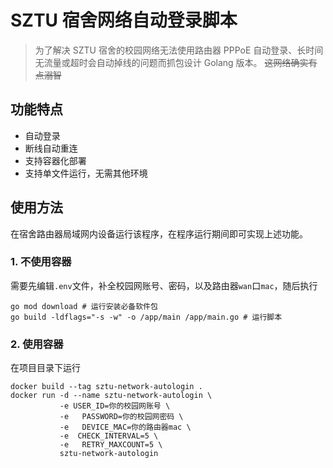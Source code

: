 # SZTU 宿舍网络自动登录脚本

> 为了解决 SZTU 宿舍的校园网络无法使用路由器 PPPoE 自动登录、长时间无流量或超时会自动掉线的问题而抓包设计 Golang 版本。
> ~~这网络确实有点溺智~~

## 功能特点

- 自动登录
- 断线自动重连
- 支持容器化部署
- 支持单文件运行，无需其他环境

## 使用方法

在宿舍路由器局域网内设备运行该程序，在程序运行期间即可实现上述功能。

### 1. 不使用容器

需要先编辑`.env`文件，补全校园网账号、密码，以及路由器`wan`口`mac`，随后执行

```shell
go mod download # 运行安装必备软件包
go build -ldflags="-s -w" -o /app/main /app/main.go # 运行脚本
```

### 2. 使用容器

在项目目录下运行

```shell
docker build --tag sztu-network-autologin .
docker run -d --name sztu-network-autologin \
           -e USER_ID=你的校园网账号 \
           -e   PASSWORD=你的校园网密码 \
           -e   DEVICE_MAC=你的路由器mac \
           -e  CHECK_INTERVAL=5 \
           -e   RETRY_MAXCOUNT=5 \
           sztu-network-autologin
```
